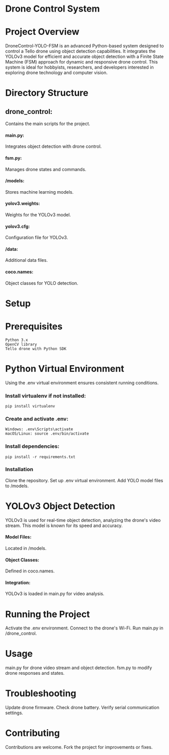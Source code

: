 
# Drone Control System

# Project Overview

<p> DroneControl-YOLO-FSM is an advanced Python-based system designed to control a Tello drone using object detection capabilities. It integrates the YOLOv3 model for efficient and accurate object detection with a Finite State Machine (FSM) approach for dynamic and responsive drone control. This system is ideal for hobbyists, researchers, and developers interested in exploring drone technology and computer vision. </p>

# Directory Structure

<h2> drone_control: </h2> Contains the main scripts for the project.
 <h4> main.py: </h4> Integrates object detection with drone control.
 <h4> fsm.py: </h4> Manages drone states and commands.
 <h4> /models: </h4> Stores machine learning models.
 <h4> yolov3.weights: </h4> Weights for the YOLOv3 model.
 <h4> yolov3.cfg: </h4> Configuration file for YOLOv3.
 <h4> /data: </h4> Additional data files.
 <h4> coco.names: </h4> Object classes for YOLO detection.

# Setup
  # Prerequisites
    Python 3.x
    OpenCV library
    Tello drone with Python SDK

# Python Virtual Environment
Using the .env virtual environment ensures consistent running conditions.

### Install virtualenv if not installed:
    pip install virtualenv

### Create and activate .env:
    Windows: .env\Scripts\activate
    macOS/Linux: source .env/bin/activate

### Install dependencies:
    pip install -r requirements.txt

### Installation
  Clone the repository.
  Set up .env virtual environment.
  Add YOLO model files to /models.

# YOLOv3 Object Detection
  YOLOv3 is used for real-time object detection, analyzing the drone's video stream. This model is known for its speed and accuracy.

 <h4> Model Files: </h4> Located in /models.
 <h4> Object Classes: </h4> Defined in coco.names.
 <h4> Integration: </h4>YOLOv3 is loaded in main.py for video analysis.

# Running the Project
  Activate the .env environment.
  Connect to the drone's Wi-Fi.
  Run main.py in /drone_control.

# Usage
  main.py for drone video stream and object detection.
  fsm.py to modify drone responses and states.

# Troubleshooting
  Update drone firmware.
  Check drone battery.
  Verify serial communication settings.

# Contributing
  Contributions are welcome. Fork the project for improvements or fixes.
